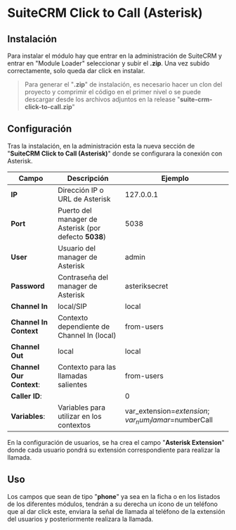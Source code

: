 # SuiteCRM Click to Call (Asterisk)



## Instalación

Para instalar el módulo hay que entrar en la administración de SuiteCRM y entrar en "Module Loader" seleccionar y subir el **.zip**. Una vez subido correctamente, solo queda dar click en instalar.

> Para generar el "**.zip**" de instalación, es necesario hacer un clon del proyecto y comprimir el código en el primer nivel o se puede descargar desde los archivos adjuntos en la release "**suite-crm-click-to-call.zip**"

## Configuración

Tras la instalación, en la administración esta la nueva sección de "**SuiteCRM Click to Call (Asterisk)**" donde se configurara la conexión con Asterisk.

| Campo | Descripción | Ejemplo |
|-|-|-|
| **IP** | Dirección IP o URL de Asterisk | 127.0.0.1 |
| **Port**| Puerto del manager de Asterisk (por defecto **5038**) | 5038 |
| **User**| Usuario del manager de Asterisk | admin |
| **Password**| Contraseña del manager de Asterisk| asteriksecret |
| **Channel In**| local/SIP| local |
| **Channel In Context**| Contexto dependiente de Channel In (local) | from-users |
| **Channel Out**| local | local |
| **Channel Our Context**:| Contexto para las llamadas salientes | from-users |
| **Caller ID**:| | 0 |
| **Variables**: | Variables para utilizar en los contextos | var_extension=$extension;var_num_llamar=$numberCall |

En la configuración de usuarios, se ha crea el campo "**Asterisk Extension**" donde cada usuario pondrá su extensión correspondiente para realizar la llamada.

## Uso

Los campos que sean de tipo "**phone**" ya sea en la ficha o en los listados de los diferentes módulos, tendrán a su derecha un ícono de un teléfono que al dar click este, enviara la señal de llamada al teléfono de la extensión del usuarios y posteriormente realizara la llamada.
